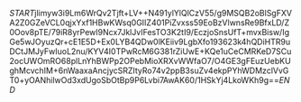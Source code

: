 $START$jlimyw3i9Lm6WrQv2Tjft+LV++N491ylYlQlCzV55/g9MSQB2oBlSgFXVA2Z0GZeVCL0qjxYxf1HBwKWsq0GIIZ401PiZvxss59EoBzVlwnsRe9BfxLD/Z0Oov8pTE/79iR8yrPewI9Ncx7JklJvIFesTO3K2tI9/EczjoSnsUfT+mvxBisw/IgGe5wJOyuzQr+cE1E5D+Ex0LYB4QDw0lKEiiv9LgbXfo193623k4hQDiHTR9uDCtJMJyFwIuoL2nu/KYV4I0TPwRcM6G381rZiUwE+KQe1uCeCMRKeD7SCu2ocUWOmRO68plLnYhBWPp2OPebMioXRXvWWfaO7/O4GE3gFEuzUebKUghMcvchIM+6nWaaxaAncjycSRZItyRo74v2ppB3suZv4ekpPYhWDMzclVvGT0+yOANhilwOd3xdUgoSbOtBp9P6Lvbi7AwAK60/1HSkYj4LkoWKh9g==$END$